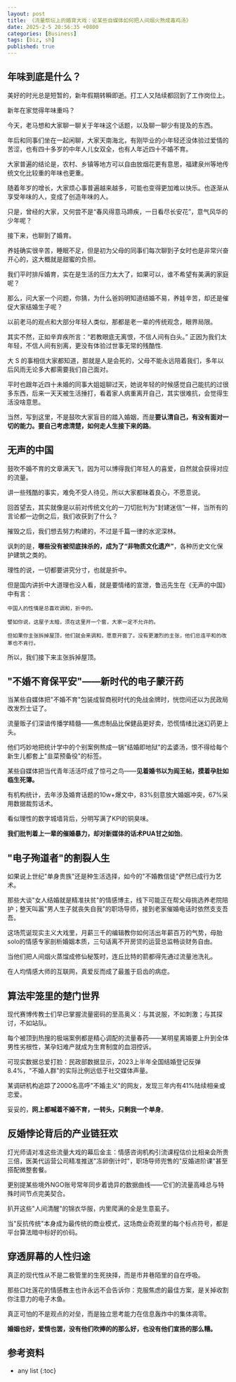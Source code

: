 ```yaml
---
layout: post
title: 《流量祭坛上的婚育大戏：论某些自媒体如何把人间烟火熬成毒鸡汤》
date: 2025-2-5 20:56:35 +0800
categories: [Business]
tags: [biz, sh]
published: true
---
```


## 年味到底是什么？

美好的时光总是短暂的，新年假期转瞬即逝。打工人又陆续都回到了工作岗位上。

新年在家觉得年味重吗？

今天，老马想和大家聊一聊关于年味这个话题，以及聊一聊少有提及的东西。

年后和同事们坐在一起闲聊，大家天南海北，有刚毕业的小年轻还没体验过爱情的苦涩，也有四十多岁的中年人儿女双全，也有人年近四十不婚不育。

大家普遍的结论是，农村、乡镇等地方可以自由放烟花更有意思，福建泉州等地传统文化比较重的年味也更重。

随着年岁的增长，大家烦心事普遍越来越多，可能也变得更加难以快乐。也逐渐从享受年味的人，变成了创造年味的人。

只是，曾经的大家，又何尝不是“春风得意马蹄疾，一日看尽长安花”，意气风华的少年呢？

接下来，也聊到了婚育。

养娃确实很辛苦，睡眠不足，但是初为父母的同事们每次聊到子女时也是非常兴奋开心的，这大概就是甜蜜的负担。

我们平时排斥婚育，实在是生活的压力太大了，如果可以，谁不希望有美满的家庭呢？

那么，问大家一个问题，你猜，为什么爸妈明知道结婚不易，养娃辛苦，却还是催促大家结婚生子呢？

以前老马的观点和大部分年轻人类似，那都是老一辈的传统观念，眼界局限。

其实不然，正如辛弃疾所言：“若教眼底无离恨，不信人间有白头。” 正因为我们太年轻，不信人间有别离，更没有体验过世事无常的残酷性.

大 S 的事相信大家都知道，那就是人是会死的，父母不能永远陪着我们，多年以后风雨无论多大都需要我们自己面对。

平时也跟年近四十未婚的同事大姐姐聊过天，她说年轻的时候感觉自己能抗的过很多东西，后来一天天被生活捶打，看着家人病重离开自己，其实很难抗，会觉得生活没啥意思。

当然，写到这里，不是鼓吹大家盲目的踏入婚姻，而是**要认清自己，有没有面对一切的能力。要自己考虑清楚，如何走人生接下来的路**。

## 无声的中国

鼓吹不婚不育的文章满天飞，因为可以博得我们年轻人的喜爱，自然就会获得对应的流量。

讲一些残酷的事实，难免不受人待见，所以大家都昧着良心，不愿意说。

回首望去，其实就像是以前对传统文化的一刀切批判为“封建迷信”一样，当所有的言论都一边倒之后，我们收获到了什么？

摧毁之后，我们想去努力构建的，不过是千篇一律的水泥深林。

讽刺的是，**哪些没有被彻底抹杀的，成为了“非物质文化遗产”**，各种历史文化保护建筑之类的。

理性的说，一切都要讲究分寸，也就是折中。

但是国内讲折中大道理也没人看，就是要情绪的宣泄，鲁迅先生在《无声的中国》中有言：

```
中国人的性情是总喜欢调和，折中的。

譬如你说，这屋子太暗，须在这里开一个窗，大家一定不允许的。

但如果你主张拆掉屋顶，他们就会来调和，愿意开窗了。没有更激烈的主张，他们总连平和的改革也不肯行。
```

所以，我们接下来主张拆掉屋顶。

## "不婚不育保平安"——新时代的电子蒙汗药

当某些自媒体把"不婚不育"包装成智商税时代的免战金牌时，恍惚间还以为民政局改发烈士证了。

流量贩子们深谙传播学精髓——焦虑制品比保健品更好卖，恐慌情绪比迷幻药更上头。

他们巧妙地把统计学中的个别案例熬成一锅"结婚即地狱"的孟婆汤，恨不得给每个新生儿都套上"韭菜预备役"的标签。

某些自媒体把当代青年活活吓成了惊弓之鸟——**见着婚书以为阎王帖，摸着孕肚如临生死簿。**

有机构统计，去年涉及婚育话题的10w+爆文中，83%刻意放大婚姻冲突，67%采用数据裁剪话术。

看似理性的数字城墙背后，分明写满了KPI的铜臭味。

**我们批判着上一辈的催婚暴力，却对新媒体的话术PUA甘之如饴**。

## "电子殉道者"的割裂人生

如果说上世纪"单身贵族"还是种生活选择，如今的"不婚教信徒"俨然已成行为艺术。

那些大谈"女人结婚就是精准扶贫"的情感博主，线下可能正在帮父母挑选养老院陪护；整天叫嚣"男人生子就丧失自我"的职场导师，接到老家催婚电话时依然支支吾吾。

这场荒诞现实主义大戏里，月薪三千的编辑教你如何活出年薪百万的气势，母胎solo的情感专家剖析婚姻本质，三句话离不开房贷的运营总监畅谈财务自由。

当他们把人间烟火蒸馏成修仙秘笈时，连丘比特的箭都得先通过流量池洗礼。

在人均情感大师的互联网，真爱反而成了最羞于启齿的病症。

## 算法牢笼里的楚门世界

现代赛博传教士们早已掌握流量密码的至高奥义：与其说服，不如刺激；与其探讨，不如站队。

每个被顶到热搜的极端案例都是精心调配的流量春药——某明星离婚要上升到全体男性劣根性，某孕妇难产就成为生育制度的血泪控诉。

可现实数据总爱打脸：民政部数据显示，2023上半年全国结婚登记反弹8.4%，"不婚人群"的实际比例远低于社交媒体声量。

某调研机构追踪了2000名高呼"不婚主义"的网友，发现三年内有41%陆续相亲或恋爱。

妥妥的，**网上都喊着不婚不育，一转头，只剩我一个单身**。

## 反婚悖论背后的产业链狂欢

灯光师请对准这些流量大戏的幕后金主：情感咨询机构引流课程估价比相亲会所贵三倍，医美代运营公司精准推送"冻卵倒计时"，职场导师兜售的"反婚进阶课"甚至搭配微整套餐。

更别提某些境外NGO账号常年同步着诡异的数据曲线——它们的流量高峰总与特殊时间节点完美契合。

扒开这些"人间清醒"的锦衣华服，内里爬满的全是生意虱子。

当"反抗传统"本身成为最传统的商业模式，这场商业奇观里的每个标点符号，都是平台算法暗中标好的价码。

## 穿透屏幕的人性归途

真正的现代性从不是二极管里的生死抉择，而是市井巷陌里的自在呼吸。

那些口吐莲花的情感教主也许永远不会告诉你：克服焦虑的最佳方案，是关掉收割你注意力的电子木鱼。

真正可怕的不是观点的对垒，而是独立思考能力在信息轰炸中的集体凋零。

**婚姻也好，爱情也罢，没有他们吹捧的的那么好，也没有他们宣扬的那么糟。**

## 参考资料


* any list
{:toc}